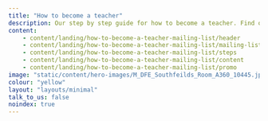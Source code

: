 ```yaml
---
title: "How to become a teacher"
description: Our step by step guide for how to become a teacher. Find out more about checking your qualifications, how to fund your training, and applying to train to be a teacher.
content:
    - content/landing/how-to-become-a-teacher-mailing-list/header
    - content/landing/how-to-become-a-teacher-mailing-list/mailing-list
    - content/landing/how-to-become-a-teacher-mailing-list/steps
    - content/landing/how-to-become-a-teacher-mailing-list/content
    - content/landing/how-to-become-a-teacher-mailing-list/promo
image: "static/content/hero-images/M_DFE_Southfeilds_Room_A360_10445.jpg"
colour: "yellow"
layout: "layouts/minimal"
talk_to_us: false
noindex: true
---
```

